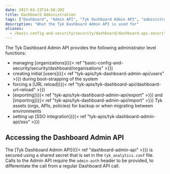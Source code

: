 ```yaml
---
date: 2017-03-23T14:58:20Z
title: Dashboard Administration
tags: ["Dashboard", "Admin API", "Tyk Dashboard Admin API", "administration", "admin"]
description: "What the Tyk Dashboard Admin API is used for" 
aliases:
  - /basic-config-and-security/security/dashboard/dashboard-api-security/
---
```


The Tyk Dashboard Admin API provides the following administrator level functions:
 - managing [organizations]({{< ref "basic-config-and-security/security/dashboard/organisations" >}})
 - creating initial [users]({{< ref "tyk-apis/tyk-dashboard-admin-api/users" >}}) during boot-strapping of the system
 - forcing a [URL reload]({{< ref "tyk-apis/tyk-dashboard-api/dashboard-url-reload" >}})
 - [exporting]({{< ref "tyk-apis/tyk-dashboard-admin-api/export" >}}) and [importing]({{< ref "tyk-apis/tyk-dashboard-admin-api/import" >}}) Tyk assets (orgs, APIs, policies) for backup or when migrating between environments
 - setting up [SSO integration]({{< ref "tyk-apis/tyk-dashboard-admin-api/sso" >}})

## Accessing the Dashboard Admin API
The [Tyk Dashboard Admin API]({{< ref "dashboard-admin-api" >}}) is secured using a shared secret that is set in the `tyk_analytics.conf` file. Calls to the Admin API require the `admin-auth` header to be provided, to differentiate the call from a regular Dashboard API call.

